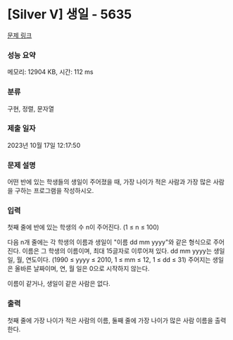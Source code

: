 # [Silver V] 생일 - 5635 

[문제 링크](https://www.acmicpc.net/problem/5635) 

### 성능 요약

메모리: 12904 KB, 시간: 112 ms

### 분류

구현, 정렬, 문자열

### 제출 일자

2023년 10월 17일 12:17:50

### 문제 설명

<p>어떤 반에 있는 학생들의 생일이 주어졌을 때, 가장 나이가 적은 사람과 가장 많은 사람을 구하는 프로그램을 작성하시오.</p>

### 입력 

 <p>첫째 줄에 반에 있는 학생의 수 n이 주어진다. (1 ≤ n ≤ 100)</p>

<p>다음 n개 줄에는 각 학생의 이름과 생일이 "이름 dd mm yyyy"와 같은 형식으로 주어진다. 이름은 그 학생의 이름이며, 최대 15글자로 이루어져 있다. dd mm yyyy는 생일 일, 월, 연도이다. (1990 ≤ yyyy ≤ 2010, 1 ≤ mm ≤ 12, 1 ≤ dd ≤ 31) 주어지는 생일은 올바른 날짜이며, 연, 월 일은 0으로 시작하지 않는다.</p>

<p>이름이 같거나, 생일이 같은 사람은 없다.</p>

### 출력 

 <p>첫째 줄에 가장 나이가 적은 사람의 이름, 둘째 줄에 가장 나이가 많은 사람 이름을 출력한다.</p>


